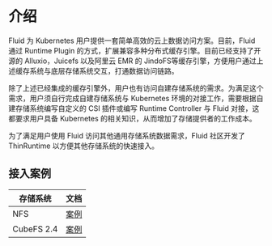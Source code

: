 # 介绍
Fluid 为 Kubernetes 用户提供一套简单高效的云上数据访问方案。目前，Fluid 通过 Runtime Plugin 的方式，扩展兼容多种分布式缓存引擎。目前已经支持了开源的 Alluxio，Juicefs 以及阿里云 EMR 的 JindoFS等缓存引擎，方便用户通过上述缓存系统与底层存储系统交互，打通数据访问链路。

除了上述已经集成的缓存引擎外，用户也有访问自建存储系统的需求。为满足这个需求，用户须自行完成自建存储系统与 Kubernetes 环境的对接工作，需要根据自建存储系统编写自定义的 CSI 插件或编写 Runtime Controller 与 Fluid 对接，这都要求用户具备 Kubernetes 的相关知识，从而增加了存储提供者的工作成本。

为了满足用户使用 Fluid 访问其他通用存储系统数据需求，Fluid 社区开发了 ThinRuntime 以方便其他存储系统的快速接入。

## 接入案例

| 存储系统| 文档 | 
|-----------------|:--------------------:|
| NFS           |       [案例](./nfs/readme-zh_CN.md)        |
| CubeFS 2.4       |       [案例](./cubefs/v2.4/readme-zh_CN.md)        |